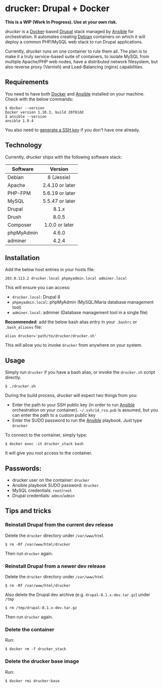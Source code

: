 # drucker: Drupal + Docker

**This is a WIP (Work In Progress). Use at your own risk.**

_drucker_ is a [Docker](https://www.docker.com/)-based [Drupal](https://www.drupal.org) stack managed by [Ansible](https://www.ansible.com/) for orchestration. It automates creating [Debian]() containers on which it will deploy a common PHP/MySQL web stack to run Drupal applications.

Currently, _drucker_ runs on one container to rule them all. The plan is to make it a truly service-based suite of containers, to isolate MySQL from multiple Apache/PHP web nodes, have a distributed network filesystem, but also reverse proxy (Varnish) and Load-Balancing (nginx) capabilities.

## Requirements

You need to have both [Docker](https://www.docker.com/) and [Ansible](https://www.ansible.com/) installed on your machine. Check with the below commands:

```
$ docker --version
Docker version 1.10.3, build 20f81dd
$ ansible --version
ansible 1.9.4
```

You also need to [generate a SSH key](https://help.github.com/articles/generating-a-new-ssh-key-and-adding-it-to-the-ssh-agent/) if you don't have one already.

## Technology

Currently, _drucker_ ships with the following software stack:

| Software      | Version         |
| ------------- |:---------------:|
| Debian        | 8 (Jessie)      |
| Apache        | 2.4.10 or later |
| PHP-FPM       | 5.6.19 or later |
| MySQL         | 5.5.47 or later |
| Drupal        | 8.1.x           |
| Drush         | 8.0.5           |
| Composer      | 1.0.0 or later  |
| phpMyAdmin    | 4.6.0           |
| adminer       | 4.2.4           |

## Installation

Add the below host entries in your hosts file:

```
203.0.113.2	drucker.local phpmyadmin.local adminer.local
```

This will ensure you can access:

* `drucker.local`: Drupal 8
* `phpmyadmin.local`: phpMyAdmin (MySQL/Maria database management tool)
* `adminer.local`: adminer (Database management tool in a single file)

**Recommended**: add the below bash alias entry in your `.bashrc` or `.bash_aliases` file:

```
alias drucker='path/to/drucker/drucker.sh'
```

This will allow you to invoke `drucker` from anywhere on your system.

## Usage

Simply run `drucker` if you have a bash alias, or invoke the `drucker.sh` script directly.

```
$ ./drucker.sh
```

During the build process, _drucker_ will expect two things from you:

* Enter the path to your SSH public key (in order to run [Ansible](https://www.ansible.com/) orchestration on your container). `~/.ssh/id_rsa.pub` is assumed, but you can enter the path to a custom public key
* Enter the SUDO password to run the [Ansible](https://www.ansible.com/) playbook. Just type `drucker`

To connect to the container, simply type:

```
$ docker exec -it drucker_stack bash
```

It will give you root access to the container.

## Passwords:

* drucker user on the container: `drucker`
* Ansible playbook SUDO password: `drucker`
* MySQL credentials: `root`/`root`
* Drupal credentials: `admin`/`admin`

## Tips and tricks

### Reinstall Drupal from the current dev release

Delete the `drucker` directory under `/var/www/html`

```
$ rm -Rf /var/www/html/drucker
```

Then run `drucker` again.

### Reinstall Drupal from a newer dev release

Delete the `drucker` directory under `/var/www/html`

```
$ rm -Rf /var/www/html/drucker
```

Also delete the Drupal dev archive (e.g. `drupal-8.1.x-dev.tar.gz`) under `/tmp`

```
$ rm /tmp/drupal-8.1.x-dev.tar.gz
```

Then run `drucker` again.

### Delete the container

Run:

```
$ docker rm -f drucker_stack
```

### Delete the drucker base image

Run:

```
$ docker rmi drucker:base
```
